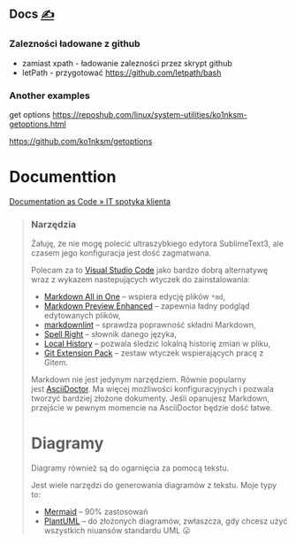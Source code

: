 
## Docs [<span style='font-size:20px;'>&#x270D;</span>](https://github.com/apidsl/docs/edit/main/MD/DOCS.md)




### Zalezności ładowane z github

+ zamiast xpath - ładowanie zalezności przez skrypt github
+ letPath - przygotować
  https://github.com/letpath/bash


### Another examples

get options
https://reposhub.com/linux/system-utilities/ko1nksm-getoptions.html

https://github.com/ko1nksm/getoptions



# Documenttion

[Documentation as Code » IT spotyka klienta](https://www.michalbartyzel.pl/documentation-as-code/?utm_campaign=coschedule&utm_source=linkedin&utm_medium=Micha%C5%82%20Bartyzel&utm_content=Documentation%20as%20Code%20%C2%BB%20IT%20spotyka%20klienta)

> ### Narzędzia
>
> Żałuję, że nie mogę polecić ultraszybkiego edytora SublimeText3, ale czasem jego konfiguracja jest dość zagmatwana.
>
> Polecam za to [Visual Studio Code](https://code.visualstudio.com/) jako bardzo dobrą alternatywę wraz z wykazem nastepujących wtyczek do zainstalowania:
>
> -   [Markdown All in One](https://marketplace.visualstudio.com/items?itemName=yzhang.markdown-all-in-one) – wspiera edycję plików `*md`,
> -   [Markdown Preview Enhanced](https://marketplace.visualstudio.com/items?itemName=shd101wyy.markdown-preview-enhanced) – zapewnia ładny podgląd edytowanych plików,
> -   [markdownlint](https://marketplace.visualstudio.com/items?itemName=DavidAnson.vscode-markdownlint) – sprawdza poprawność składni Markdown,
> -   [Spell Right](https://marketplace.visualstudio.com/items?itemName=ban.spellright) – słownik danego języka,
> -   [Local History](https://marketplace.visualstudio.com/items?itemName=xyz.local-history) – pozwala śledzić lokalną historię zmian w pliku,
> -   [Git Extension Pack](https://marketplace.visualstudio.com/items?itemName=donjayamanne.git-extension-pack) – zestaw wtyczek wspierających pracę z Gitem.
>
> Markdown nie jest jedynym narzędziem. Równie popularny jest [AsciiDoctor](https://marpit.marp.app/). Ma więcej możliwości konfiguracyjnych i pozwala tworzyć bardziej złożone dokumenty. Jeśli opanujesz Markdown, przejście w pewnym momencie na AsciiDoctor będzie dość łatwe.
>
> # Diagramy
>
> Diagramy również są do ogarnięcia za pomocą tekstu.
>
> Jest wiele narzędzi do generowania diagramów z tekstu. Moje typy to:
>
> -   [Mermaid](https://mermaid-js.github.io/mermaid/#/) – 90% zastosowań
> -   [PlantUML](https://plantuml.com/) – do złożonych diagramów, zwłaszcza, gdy chcesz użyć wszystkich niuansów standardu UML 😛
